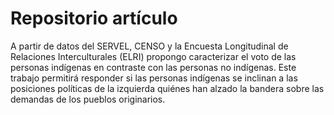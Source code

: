 # Repositorio artículo

A partir de datos del SERVEL, CENSO y la Encuesta Longitudinal de Relaciones Interculturales (ELRI) propongo caracterizar el voto de las personas indígenas en contraste con las personas no indígenas. Este trabajo permitirá responder si las personas indígenas se inclinan a las posiciones políticas de la izquierda quiénes han alzado la bandera sobre las demandas de los pueblos originarios. 
